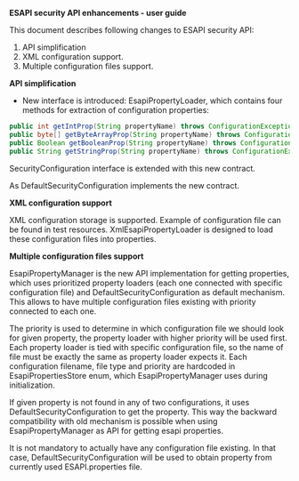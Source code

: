 <b>ESAPI security API enhancements - user guide</b>

This document describes following changes to ESAPI security API:

1. API simplification
2. XML configuration support.
3. Multiple configuration files support.

<b>API simplification </b>

* New interface is introduced: EsapiPropertyLoader, which contains four methods for extraction of configuration
properties:

```java
public int getIntProp(String propertyName) throws ConfigurationException;
public byte[] getByteArrayProp(String propertyName) throws ConfigurationException;
public Boolean getBooleanProp(String propertyName) throws ConfigurationException;
public String getStringProp(String propertyName) throws ConfigurationException;
```

SecurityConfiguration interface is extended with this new contract.

As DefaultSecurityConfiguration implements the new contract.

<b>XML configuration support</b>

XML configuration storage is supported. Example of configuration file can be found in test resources. 
XmlEsapiPropertyLoader is designed to load these configuration files into properties.

<b>Multiple configuration files support</b>

EsapiPropertyManager is the new API implementation for getting properties, which uses prioritized property loaders 
(each one connected with specific configuration file) and DefaultSecurityConfiguration as default mechanism. This 
allows to have multiple configuration files existing with priority connected to each one.

The priority is used to determine in which configuration file we should look for given property, the property loader 
with higher priority will be used first. Each property loader is tied with specific configuration file, so the name 
of file must be exactly the same as property loader expects it. Each configuration filename, file type and priority 
are hardcoded in EsapiPropertiesStore enum, which EsapiPropertyManager uses during initialization.

If given property is not found in any of two configurations, it uses DefaultSecurityConfiguration to get the 
property. This way the backward compatibility with old mechanism is possible when using EsapiPropertyManager as API 
for getting esapi properties.

It is not mandatory to actually have any configuration file existing. In that case, DefaultSecurityConfiguration 
will be used to obtain property from currently used ESAPI.properties file.